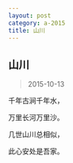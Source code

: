 ```yaml
---
layout: post
category: a-2015
title: 山川
---
```


## 山川 ##

> 2015-10-13

千年古涧千年水，

万里长河万里沙。

几世山川总相似，

此心安处是吾家。
‌‌